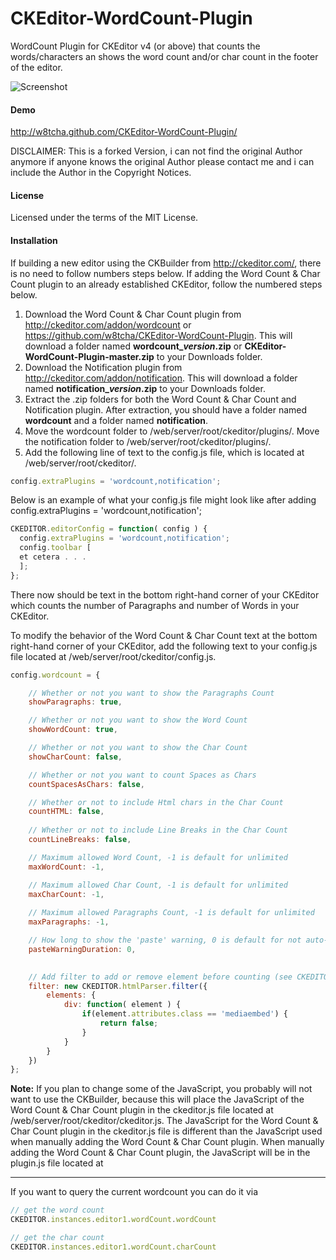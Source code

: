 CKEditor-WordCount-Plugin
=========================

WordCount Plugin for CKEditor v4 (or above) that counts the words/characters an shows the word count and/or char count in the footer of the editor.

![Screenshot](http://www.watchersnet.de/Portals/0/screenshots/dnn/CKEditorWordCountPlugin.png)

#### Demo

http://w8tcha.github.com/CKEditor-WordCount-Plugin/

DISCLAIMER: This is a forked Version, i can not find the original Author anymore if anyone knows the original Author please contact me and i can include the Author in the Copyright Notices. 

#### License

Licensed under the terms of the MIT License.

#### Installation

 If building a new editor using the CKBuilder from http://ckeditor.com/, there is no need to follow numbers steps below. If adding the Word Count & Char Count plugin to an already established CKEditor, follow the numbered steps below.

1.	Download the Word Count &  Char Count plugin from http://ckeditor.com/addon/wordcount or https://github.com/w8tcha/CKEditor-WordCount-Plugin. This will download a folder named **wordcount_*version*.zip** or **CKEditor-WordCount-Plugin-master.zip** to your Downloads folder.
2.	Download the Notification plugin from http://ckeditor.com/addon/notification. This will download a folder named **notification_*version*.zip** to your Downloads folder.
3.	Extract the .zip folders for both the Word Count & Char Count and Notification plugin. After extraction, you should have a folder named **wordcount** and a folder named **notification**.
4.	Move the wordcount folder to /web/server/root/ckeditor/plugins/.  Move the notification folder to /web/server/root/ckeditor/plugins/.
5.	Add the following line of text to the config.js file, which is located at /web/server/root/ckeditor/.

```javascript
config.extraPlugins = 'wordcount,notification'; 
```

Below is an example of what your config.js file might look like after adding config.extraPlugins = 'wordcount,notification';

```javascript
CKEDITOR.editorConfig = function( config ) {
  config.extraPlugins = 'wordcount,notification';
  config.toolbar [
  et cetera . . .
  ];
};
```

There now should be text in the bottom right-hand corner of your CKEditor which counts the number of Paragraphs and number of Words in your CKEditor.

To modify the behavior of the Word Count & Char Count text at the bottom right-hand corner of your CKEditor, add the following text to your config.js file located at /web/server/root/ckeditor/config.js.

````js
config.wordcount = {

    // Whether or not you want to show the Paragraphs Count
    showParagraphs: true,

    // Whether or not you want to show the Word Count
    showWordCount: true,

    // Whether or not you want to show the Char Count
    showCharCount: false,

    // Whether or not you want to count Spaces as Chars
    countSpacesAsChars: false,

    // Whether or not to include Html chars in the Char Count
    countHTML: false,
    
    // Whether or not to include Line Breaks in the Char Count
    countLineBreaks: false,

    // Maximum allowed Word Count, -1 is default for unlimited
    maxWordCount: -1,

    // Maximum allowed Char Count, -1 is default for unlimited
    maxCharCount: -1,
    
    // Maximum allowed Paragraphs Count, -1 is default for unlimited
    maxParagraphs: -1,

    // How long to show the 'paste' warning, 0 is default for not auto-closing the notification
    pasteWarningDuration: 0,
    

    // Add filter to add or remove element before counting (see CKEDITOR.htmlParser.filter), Default value : null (no filter)
    filter: new CKEDITOR.htmlParser.filter({
        elements: {
            div: function( element ) {
                if(element.attributes.class == 'mediaembed') {
                    return false;
                }
            }
        }
    })
};
````

**Note:** If you plan to change some of the JavaScript, you probably will not want to use the CKBuilder, because this will place the JavaScript of the Word Count & Char Count plugin in the ckeditor.js file located at /web/server/root/ckeditor/ckeditor.js. The JavaScript for the Word Count & Char Count plugin in the ckeditor.js file is different than the JavaScript used when manually adding the Word Count & Char Count plugin.  When manually adding the Word Count & Char Count plugin, the JavaScript will be in the plugin.js file located at 

---

If you want to query the current wordcount you can do it via 

```javascript
// get the word count
CKEDITOR.instances.editor1.wordCount.wordCount 

// get the char count
CKEDITOR.instances.editor1.wordCount.charCount 
```
